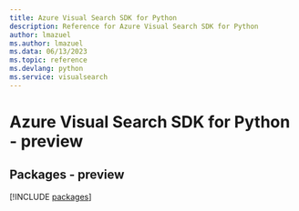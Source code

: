 ```yaml
---
title: Azure Visual Search SDK for Python
description: Reference for Azure Visual Search SDK for Python
author: lmazuel
ms.author: lmazuel
ms.data: 06/13/2023
ms.topic: reference
ms.devlang: python
ms.service: visualsearch
---
```

# Azure Visual Search SDK for Python - preview
## Packages - preview
[!INCLUDE [packages](visual-search-index.md)]